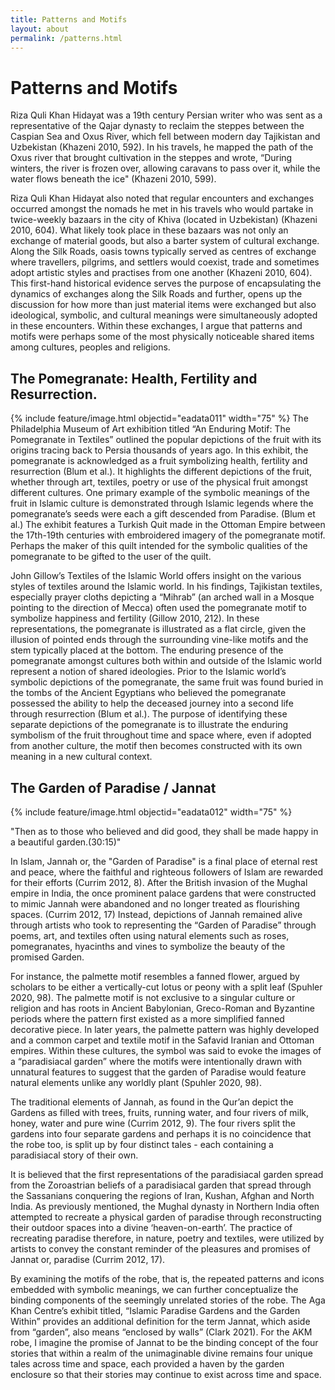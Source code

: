```yaml
---
title: Patterns and Motifs
layout: about
permalink: /patterns.html
---
```


# Patterns and Motifs
Riza Quli Khan Hidayat was a 19th century Persian writer who was sent as a representative of the Qajar dynasty to reclaim the steppes between the Caspian Sea and Oxus River, which fell between modern day Tajikistan and Uzbekistan (Khazeni 2010, 592). In his travels, he mapped the path of the Oxus river that brought cultivation in the steppes and wrote, “During winters, the river is frozen over, allowing caravans to pass over it, while the water flows beneath the ice" (Khazeni 2010, 599).

Riza Quli Khan Hidayat also noted that regular encounters and exchanges occurred amongst the nomads he met in his travels who would partake in twice-weekly bazaars in the city of Khiva (located in Uzbekistan) (Khazeni 2010, 604). What likely took place in these bazaars was not only an exchange of material goods, but also a barter system of cultural exchange. Along the Silk Roads, oasis towns typically served as centres of exchange where travellers, pilgrims, and settlers would coexist, trade and sometimes adopt artistic styles and practises from one another (Khazeni 2010, 604). This first-hand historical evidence serves the purpose of encapsulating the dynamics of exchanges along the Silk Roads and further, opens up the discussion for how more than just material items were exchanged but also ideological, symbolic, and cultural meanings were simultaneously adopted in these encounters. Within these exchanges, I argue that patterns and motifs were perhaps some of the most physically noticeable shared items among cultures, peoples and religions.

## The Pomegranate: Health, Fertility and Resurrection.
{% include feature/image.html objectid="eadata011" width="75" %}
The Philadelphia Museum of Art exhibition titled “An Enduring Motif: The Pomegranate in Textiles” outlined the popular depictions of the fruit with its origins tracing back to Persia thousands of years ago. In this exhibit, the pomegranate is acknowledged as a fruit symbolizing health, fertility and resurrection (Blum et al.). It highlights the different depictions of the fruit, whether through art, textiles, poetry or use of the physical fruit amongst different cultures. One primary example of the symbolic meanings of the fruit in Islamic culture is demonstrated through Islamic legends where the pomegranate’s seeds were each a gift descended from Paradise. (Blum et al.) The exhibit features a Turkish Quit made in the Ottoman Empire between the 17th-19th centuries with embroidered imagery of the pomegranate motif. Perhaps the maker of this quilt intended for the symbolic qualities of the pomegranate to be gifted to the user of the quilt. 

John Gillow’s Textiles of the Islamic World offers insight on the various styles of textiles around the Islamic world. In his findings, Tajikistan textiles, especially prayer cloths depicting a “Mihrab” (an arched wall in a Mosque pointing to the direction of Mecca) often used the pomegranate motif to symbolize happiness and fertility (Gillow 2010, 212). In these representations, the pomegranate is illustrated as a flat circle, given the illusion of pointed ends through the surrounding vine-like motifs and the stem typically placed at the bottom. The enduring presence of the pomegranate amongst cultures both within and outside of the Islamic world represent a notion of shared ideologies. Prior to the Islamic world’s symbolic depictions of the pomegranate, the same fruit was found buried in the tombs of the Ancient Egyptians who believed the pomegranate possessed the ability to help the deceased journey into a second life through resurrection (Blum et al.). The purpose of identifying these separate depictions of the pomegranate is to illustrate the enduring symbolism of the fruit throughout time and space where, even if adopted from another culture, the motif then becomes constructed with its own meaning in a new cultural context. 

## The Garden of Paradise / Jannat
{% include feature/image.html objectid="eadata012" width="75" %}


"Then as to those who believed and did good, they shall be made happy in a beautiful garden.(30:15)"

In Islam, Jannah or, the "Garden of Paradise" is a final place of eternal rest and peace, where the faithful and righteous followers of Islam are rewarded for their efforts (Currim 2012, 8). After the British invasion of the Mughal empire in India, the once prominent palace gardens that were constructed to mimic Jannah were abandoned and no longer treated as flourishing spaces. (Currim 2012, 17) Instead, depictions of Jannah remained alive through artists who took to representing the “Garden of Paradise” through poems, art, and textiles often using natural elements such as roses, pomegranates, hyacinths and vines to symbolize the beauty of the promised Garden. 

For instance, the palmette motif resembles a fanned flower, argued by scholars to be either a vertically-cut lotus or peony with a split leaf (Spuhler 2020, 98). The palmette motif is not exclusive to a singular culture or religion and has roots in Ancient Babylonian, Greco-Roman and Byzantine periods where the pattern first existed as a more simplified fanned decorative piece. In later years, the palmette pattern was highly developed and a common carpet and textile motif in the Safavid Iranian and Ottoman empires. Within these cultures, the symbol was said to evoke the images of a “paradisiacal garden” where the motifs were intentionally drawn with unnatural features to suggest that the garden of Paradise would feature natural elements unlike any worldly plant (Spuhler 2020, 98). 

The traditional elements of Jannah, as found in the Qur’an depict the Gardens as filled with trees, fruits, running water, and four rivers of milk, honey, water and pure wine (Currim 2012, 9). The four rivers split the gardens into four separate gardens and perhaps it is no coincidence that the robe too, is split up by four distinct tales - each containing a paradisiacal story of their own. 

It is believed that the first representations of the paradisiacal garden spread from the Zoroastrian beliefs of a paradisiacal garden that spread through the Sassanians conquering the regions of Iran, Kushan, Afghan and North India. As previously mentioned, the Mughal dynasty in Northern India often attempted to recreate a physical garden of paradise through reconstructing their outdoor spaces into a divine ‘heaven-on-earth’. The practice of recreating paradise therefore, in nature, poetry and textiles, were utilized by artists to convey the constant reminder of the pleasures and promises of Jannat or, paradise (Currim 2012, 17). 

By examining the motifs of the robe, that is, the repeated patterns and icons embedded with symbolic meanings, we can further conceptualize the binding components of the seemingly unrelated stories of the robe. The Aga Khan Centre’s exhibit titled, “Islamic Paradise Gardens and the Garden Within” provides an additional definition for the term Jannat, which aside from “garden”, also means “enclosed by walls” (Clark 2021). For the AKM robe, I imagine the promise of Jannat to be the binding concept of the four stories that within a realm of the unimaginable divine remains four unique tales across time and space, each provided a haven by the garden enclosure so that their stories may continue to exist across time and space.